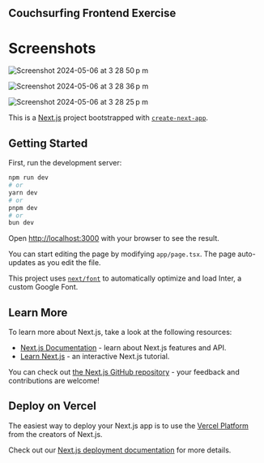 ## Couchsurfing Frontend Exercise

# Screenshots

![Screenshot 2024-05-06 at 3 28 50 p m](https://github.com/Diego-Fu/couchsurfing-frontend-exercise/assets/11130657/56f7c072-ecd8-48b2-b457-0f76ac63404a)


![Screenshot 2024-05-06 at 3 28 36 p m](https://github.com/Diego-Fu/couchsurfing-frontend-exercise/assets/11130657/4ffb06af-b98f-4646-b9a4-d10546df069f)


![Screenshot 2024-05-06 at 3 28 25 p m](https://github.com/Diego-Fu/couchsurfing-frontend-exercise/assets/11130657/a685d4d9-f16a-49a5-be44-d48af4cfec45)


This is a [Next.js](https://nextjs.org/) project bootstrapped with [`create-next-app`](https://github.com/vercel/next.js/tree/canary/packages/create-next-app).

## Getting Started

First, run the development server:

```bash
npm run dev
# or
yarn dev
# or
pnpm dev
# or
bun dev
```

Open [http://localhost:3000](http://localhost:3000) with your browser to see the result.

You can start editing the page by modifying `app/page.tsx`. The page auto-updates as you edit the file.

This project uses [`next/font`](https://nextjs.org/docs/basic-features/font-optimization) to automatically optimize and load Inter, a custom Google Font.

## Learn More

To learn more about Next.js, take a look at the following resources:

- [Next.js Documentation](https://nextjs.org/docs) - learn about Next.js features and API.
- [Learn Next.js](https://nextjs.org/learn) - an interactive Next.js tutorial.

You can check out [the Next.js GitHub repository](https://github.com/vercel/next.js/) - your feedback and contributions are welcome!

## Deploy on Vercel

The easiest way to deploy your Next.js app is to use the [Vercel Platform](https://vercel.com/new?utm_medium=default-template&filter=next.js&utm_source=create-next-app&utm_campaign=create-next-app-readme) from the creators of Next.js.

Check out our [Next.js deployment documentation](https://nextjs.org/docs/deployment) for more details.
